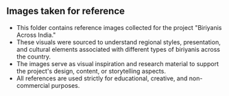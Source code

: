 ## **Images taken for reference**

* This folder contains reference images collected for the project "Biriyanis Across India."
* These visuals were sourced to understand regional styles, presentation, and cultural elements associated with different types of biriyanis across the country.
* The images serve as visual inspiration and research material to support the project's design, content, or storytelling aspects.
* All references are used strictly for educational, creative, and non-commercial purposes.

